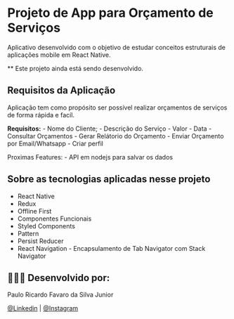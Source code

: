 # Projeto de App para Orçamento de Serviços
Aplicativo desenvolvido com o objetivo de estudar conceitos estruturais de aplicações mobile em React Native.

** Este projeto ainda está sendo desenvolvido.

## Requisitos da Aplicação
Aplicação tem como propósito ser possível realizar orçamentos de serviços de forma rápida e facíl.

**Requisitos:**
    - Nome do Cliente;
    - Descrição do Serviço
    - Valor
    - Data
    - Consultar Orçamentos
    - Gerar Relátorio do Orçamento
    - Enviar Orçamento por Email/Whatsapp
    - Criar perfil

Proximas Features:
    - API  em nodejs para salvar os dados

## Sobre as tecnologias aplicadas nesse projeto
- React Native
- Redux
- Offline First
- Componentes Funcionais
- Styled Components
- Pattern
- Persist Reducer
- React Navigation - Encapsulamento de Tab Navigator com Stack Navigator










## 👨🏼‍🚀 Desenvolvido por:

Paulo Ricardo Favaro da Silva Junior

 [@Linkedin](https://www.linkedin.com/in/paulo-ricardo-favaro-da-silva-junior-79092ab8/) | [@Instagram](https://www.instagram.com/prjr_dexter/)

